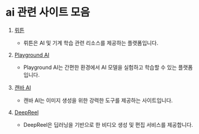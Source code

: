 # ai 관련 사이트 모음


1. [뤼튼](https://wrtn.ai/)
   - 뤼튼은 AI 및 기계 학습 관련 리소스를 제공하는 플랫폼입니다.

2. [Playground AI](https://playgroundai.com/)
   - Playground AI는 간편한 환경에서 AI 모델을 실험하고 학습할 수 있는 플랫폼입니다.

3. [캔바 AI](https://www.canva.com/ko_kr/ai-image-generator/)
   - 캔바 AI는 이미지 생성을 위한 강력한 도구를 제공하는 사이트입니다.

4. [DeepReel](https://www.deepreel.com/)
   - DeepReel은 딥러닝을 기반으로 한 비디오 생성 및 편집 서비스를 제공합니다.
